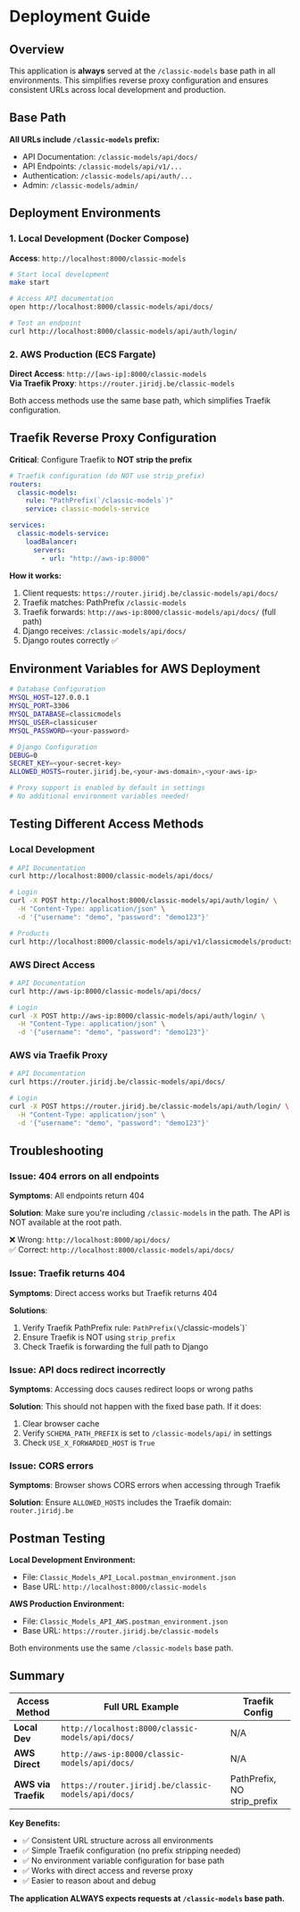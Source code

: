 # Deployment Guide

## Overview

This application is **always** served at the `/classic-models` base path in all environments. This simplifies reverse proxy configuration and ensures consistent URLs across local development and production.

## Base Path

**All URLs include `/classic-models` prefix:**
- API Documentation: `/classic-models/api/docs/`
- API Endpoints: `/classic-models/api/v1/...`
- Authentication: `/classic-models/api/auth/...`
- Admin: `/classic-models/admin/`

## Deployment Environments

### 1. Local Development (Docker Compose)

**Access**: `http://localhost:8000/classic-models`

```bash
# Start local development
make start

# Access API documentation
open http://localhost:8000/classic-models/api/docs/

# Test an endpoint
curl http://localhost:8000/classic-models/api/auth/login/
```

### 2. AWS Production (ECS Fargate)

**Direct Access**: `http://[aws-ip]:8000/classic-models`  
**Via Traefik Proxy**: `https://router.jiridj.be/classic-models`

Both access methods use the same base path, which simplifies Traefik configuration.

## Traefik Reverse Proxy Configuration

**Critical**: Configure Traefik to **NOT strip the prefix**

```yaml
# Traefik configuration (do NOT use strip_prefix)
routers:
  classic-models:
    rule: "PathPrefix(`/classic-models`)"
    service: classic-models-service

services:
  classic-models-service:
    loadBalancer:
      servers:
        - url: "http://aws-ip:8000"
```

**How it works:**
1. Client requests: `https://router.jiridj.be/classic-models/api/docs/`
2. Traefik matches: PathPrefix `/classic-models`
3. Traefik forwards: `http://aws-ip:8000/classic-models/api/docs/` (full path)
4. Django receives: `/classic-models/api/docs/`
5. Django routes correctly ✅

## Environment Variables for AWS Deployment

```bash
# Database Configuration
MYSQL_HOST=127.0.0.1
MYSQL_PORT=3306
MYSQL_DATABASE=classicmodels
MYSQL_USER=classicuser
MYSQL_PASSWORD=<your-password>

# Django Configuration
DEBUG=0
SECRET_KEY=<your-secret-key>
ALLOWED_HOSTS=router.jiridj.be,<your-aws-domain>,<your-aws-ip>

# Proxy support is enabled by default in settings
# No additional environment variables needed!
```

## Testing Different Access Methods

### Local Development
```bash
# API Documentation
curl http://localhost:8000/classic-models/api/docs/

# Login
curl -X POST http://localhost:8000/classic-models/api/auth/login/ \
  -H "Content-Type: application/json" \
  -d '{"username": "demo", "password": "demo123"}'

# Products
curl http://localhost:8000/classic-models/api/v1/classicmodels/products/
```

### AWS Direct Access
```bash
# API Documentation
curl http://aws-ip:8000/classic-models/api/docs/

# Login
curl -X POST http://aws-ip:8000/classic-models/api/auth/login/ \
  -H "Content-Type: application/json" \
  -d '{"username": "demo", "password": "demo123"}'
```

### AWS via Traefik Proxy
```bash
# API Documentation
curl https://router.jiridj.be/classic-models/api/docs/

# Login
curl -X POST https://router.jiridj.be/classic-models/api/auth/login/ \
  -H "Content-Type: application/json" \
  -d '{"username": "demo", "password": "demo123"}'
```

## Troubleshooting

### Issue: 404 errors on all endpoints

**Symptoms**: All endpoints return 404

**Solution**: Make sure you're including `/classic-models` in the path. The API is NOT available at the root path.

❌ Wrong: `http://localhost:8000/api/docs/`  
✅ Correct: `http://localhost:8000/classic-models/api/docs/`

### Issue: Traefik returns 404

**Symptoms**: Direct access works but Traefik returns 404

**Solutions**:
1. Verify Traefik PathPrefix rule: `PathPrefix(\`/classic-models\`)`
2. Ensure Traefik is NOT using `strip_prefix`
3. Check Traefik is forwarding the full path to Django

### Issue: API docs redirect incorrectly

**Symptoms**: Accessing docs causes redirect loops or wrong paths

**Solution**: This should not happen with the fixed base path. If it does:
1. Clear browser cache
2. Verify `SCHEMA_PATH_PREFIX` is set to `/classic-models/api/` in settings
3. Check `USE_X_FORWARDED_HOST` is `True`

### Issue: CORS errors

**Symptoms**: Browser shows CORS errors when accessing through Traefik

**Solution**: Ensure `ALLOWED_HOSTS` includes the Traefik domain: `router.jiridj.be`

## Postman Testing

**Local Development Environment:**
- File: `Classic_Models_API_Local.postman_environment.json`
- Base URL: `http://localhost:8000/classic-models`

**AWS Production Environment:**
- File: `Classic_Models_API_AWS.postman_environment.json`
- Base URL: `https://router.jiridj.be/classic-models`

Both environments use the same `/classic-models` base path.

## Summary

| Access Method | Full URL Example | Traefik Config |
|---------------|------------------|----------------|
| **Local Dev** | `http://localhost:8000/classic-models/api/docs/` | N/A |
| **AWS Direct** | `http://aws-ip:8000/classic-models/api/docs/` | N/A |
| **AWS via Traefik** | `https://router.jiridj.be/classic-models/api/docs/` | PathPrefix, NO strip_prefix |

**Key Benefits:**
- ✅ Consistent URL structure across all environments
- ✅ Simple Traefik configuration (no prefix stripping needed)
- ✅ No environment variable configuration for base path
- ✅ Works with direct access and reverse proxy
- ✅ Easier to reason about and debug

**The application ALWAYS expects requests at `/classic-models` base path.**
